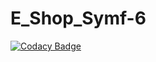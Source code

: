 # E_Shop_Symf-6
[![Codacy Badge](https://api.codacy.com/project/badge/Grade/2212976cbb2145b5bd6a2fcc59b32b93)](https://app.codacy.com/gh/Michel-Seys/E_Shop_Symf-6?utm_source=github.com&utm_medium=referral&utm_content=Michel-Seys/E_Shop_Symf-6&utm_campaign=Badge_Grade)